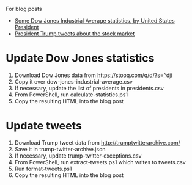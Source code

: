 For blog posts
* [Some Dow Jones Industrial Average statistics, by United States President](https://matthewvaneerde.wordpress.com/2017/11/02/some-dow-jones-industrial-average-statistics-by-united-states-president/)
* [President Trump tweets about the stock market](https://matthewvaneerde.wordpress.com/2020/03/28/president-trump-tweets-about-the-stock-market/)

# Update Dow Jones statistics
1. Download Dow Jones data from https://stooq.com/q/d/?s=^dji
1. Copy it over dow-jones-industrial-average.csv
1. If necessary, update the list of presidents in presidents.csv
1. From PowerShell, run calculate-statistics.ps1
1. Copy the resulting HTML into the blog post

# Update tweets
1. Download Trump tweet data from http://trumptwitterarchive.com/
1. Save it in trump-twitter-archive.json
1. If necessary, update trump-twitter-exceptions.csv
1. From PowerShell, run extract-tweets.ps1 which writes to tweets.csv
1. Run format-tweets.ps1
1. Copy the resulting HTML into the blog post